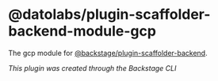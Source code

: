 # @datolabs/plugin-scaffolder-backend-module-gcp

The gcp module for [@backstage/plugin-scaffolder-backend](https://www.npmjs.com/package/@backstage/plugin-scaffolder-backend).

_This plugin was created through the Backstage CLI_
